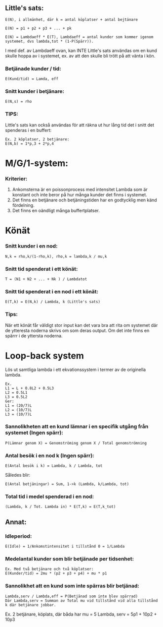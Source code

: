 ## Little's sats:
	E(N), i allmänhet, där k = antal köplatser + antal bejtänare

	E(N) = p1 + p2 + p3 + ... + pk	
	
	E(N) = Lambdaeff * E(T), Lambdaeff = antal kunder som kommer igenom systemet, dvs lambda,tot * (1-P(Spärr)).

I med def. av Lambdaeff ovan, kan INTE Little's sats användas om en kund skulle hoppa av i systemet, ex. av att den skulle bli trött på att vänta i kön.


### Betjänade kunder / tid:

	E(Kund/tid) = Lamda, eff

### Snitt kunder i betjänare:

	E(N,s) = rho

### TIPS:

Little's sats kan också användas för att räkna ut hur lång tid det i snitt det spenderas i en buffert:
	
	Ex. 2 köplatser, 2 betjänare:
	E(N,b) = 1*p,3 + 2*p,4


	
# M/G/1-system:

### Kriterier:

1. Ankomsterna är en poissonprocess med intensitet Lambda som är konstant och inte beror på hur många kunder det finns i systemet. 
2. Det finns en betjänare och betjäningstiden har en godtycklig men känd fördelning.
3. Det finns en oändligt många buffertplatser.

# Könät

### Snitt kunder i en nod:
	
	N,k = rho,k/(1-rho,k), rho,k = lambda,k / mu,k 

### Snitt tid spenderat i ett könät:

	T = (N1 + N2 + ... + Nk ) / Lambdatot

### Snitt tid spenderat i en nod i ett könät:

	E(T,k) = E(N,k) / Lambda, k (Little's sats)

### Tips:

När ett könät får väldigt stor input kan det vara bra att rita om systemet där de ytteresta noderna skrivs om som deras output. Om det inte finns en spärrr i de yttersta noderna.

# Loop-back system

Lös ut samtliga lambda i  ett ekvationssystem i termer av de originella lambda. 

	Ex.
	L1 = L + 0.8L2 + 0.5L3
	L2 = 0.5L1
	L3 = 0.5L2
	Ger:
	L1 = (20/7)L
	L2 = (10/7)L
	L3 = (10/7)L

### Sannolikheten att en kund lämnar i en specifik utgång från systemet (Ingen spärr):

	P(Lämnar genom X) = Genomströming genom X / Total genomströmning

### Antal besök i en nod k (Ingen spärr):
	
	E(Antal besök i k) = Lambda, k / Lambda, tot

Således blir:

	E(Antal betjäningar) = Sum, 1->k (Lambda, k/Lambda, tot)

### Total tid i medel spenderad i en nod:
	
	(Lambda, k / Tot. Lambda in) * E(T,k) = E(T,k_tot)

## Annat:
### Idleperiod:

	E(Idle) = 1/Ankomstintensitet i tillstånd 0 = 1/Lambda

### Medelantal kunder som blir betjänade per tidsenhet:
	
	Ex. Med två betjänare och två köplatser:
	E(Kunder/tid) = 2mu * (p2 + p3 + p4) + mu * p1

### Sannolikhet att en kund som inte spärras blir betjänad:

	Lambda,serv / Lambda,eff = P(Betjänad som inte blev spärrad)
	Där Lambda,serv = Summan av Total mu vid tillstånd vid alla tillstånd k där betjänare jobbar.
	
Ex. 2 betjänare, köplats, där båda har mu = 5
	Lambda, serv = 5p1 + 10p2 + 10p3

	

